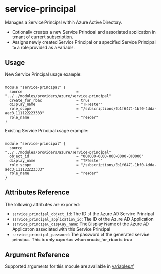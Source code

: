 # service-principal

Manages a Service Principal within Azure Active Directory.

- Optionally creates a new Service Principal and associated application in tenant of current subscription.
- Assigns newly created Service Principal or a specified Service Principal to a role provided as a variable.

## Usage

New Service Principal usage example:

```hcl

module "service-principal" {
  source                         = "../../modules/providers/azure/service-principal"
  create_for_rbac                = true
  display_name                   = "TFTester"
  role_scope                     = "/subscriptions/0b1f6471-1bf0-4dda-aec3-111122223333"
  role_name                      = "reader"
}
```
Existing Service Principal usage example:

```hcl

module "service-principal" {
  source                         = "../../modules/providers/azure/service-principal"
  object_id                      = "000000-0000-000-0000-000000"
  display_name                   = "TFTester"
  role_scope                     = "/subscriptions/0b1f6471-1bf0-4dda-aec3-111122223333"
  role_name                      = "reader"
}
```

## Attributes Reference

The following attributes are exported:

- `service_principal_object_id`: The ID of the Azure AD Service Principal
- `service_principal_application_id`: The ID of the Azure AD Application
- `service_principal_display_name`: The Display Name of the Azure AD Application associated with this Service Principal
- `service_principal_password`: The password of the generated service principal. This is only exported when create_for_rbac is true

## Argument Reference

Supported arguments for this module are available in [variables.tf](./variables.tf)
